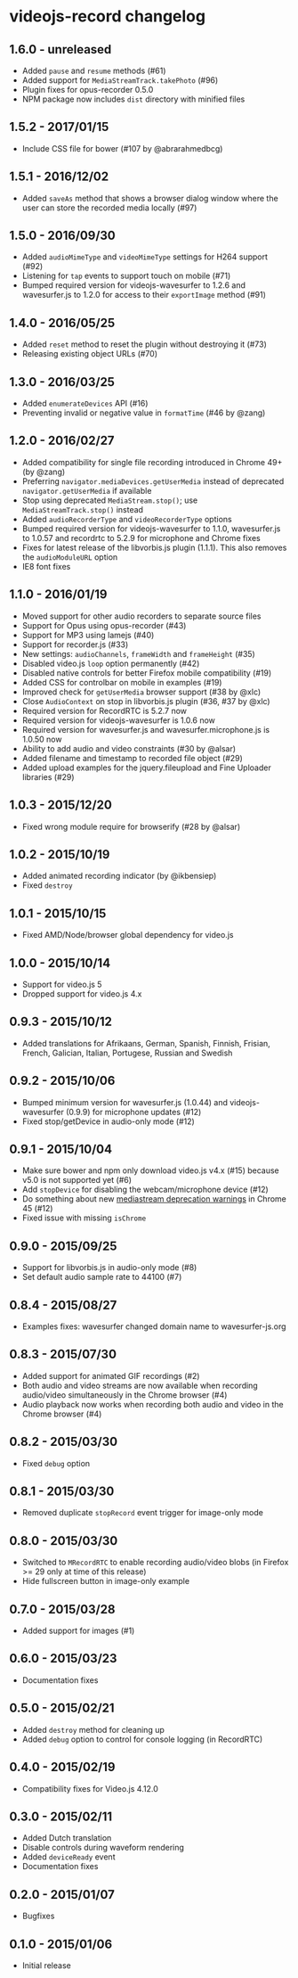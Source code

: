 videojs-record changelog
========================

1.6.0 - unreleased
------------------

- Added `pause` and `resume` methods (#61)
- Added support for `MediaStreamTrack.takePhoto` (#96)
- Plugin fixes for opus-recorder 0.5.0
- NPM package now includes `dist` directory with minified files


1.5.2 - 2017/01/15
------------------

- Include CSS file for bower (#107 by @abrarahmedbcg)


1.5.1 - 2016/12/02
------------------

- Added `saveAs` method that shows a browser dialog window where the user can store
  the recorded media locally (#97)


1.5.0 - 2016/09/30
------------------

- Added `audioMimeType` and `videoMimeType` settings for H264 support (#92)
- Listening for `tap` events to support touch on mobile (#71)
- Bumped required version for videojs-wavesurfer to 1.2.6 and wavesurfer.js to
  1.2.0 for access to their `exportImage` method (#91)


1.4.0 - 2016/05/25
------------------

- Added `reset` method to reset the plugin without destroying it (#73)
- Releasing existing object URLs (#70)


1.3.0 - 2016/03/25
------------------

- Added `enumerateDevices` API (#16)
- Preventing invalid or negative value in `formatTime` (#46 by @zang)


1.2.0 - 2016/02/27
------------------

- Added compatibility for single file recording introduced in Chrome 49+ (by
  @zang)
- Preferring `navigator.mediaDevices.getUserMedia` instead of deprecated
  `navigator.getUserMedia` if available
- Stop using deprecated `MediaStream.stop()`; use `MediaStreamTrack.stop()`
  instead
- Added `audioRecorderType` and `videoRecorderType` options
- Bumped required version for videojs-wavesurfer to 1.1.0, wavesurfer.js to
  1.0.57 and recordrtc to 5.2.9 for microphone and Chrome fixes
- Fixes for latest release of the libvorbis.js plugin (1.1.1). This also
  removes the `audioModuleURL` option
- IE8 font fixes


1.1.0 - 2016/01/19
------------------

- Moved support for other audio recorders to separate source files
- Support for Opus using opus-recorder (#43)
- Support for MP3 using lamejs (#40)
- Support for recorder.js (#33)
- New settings: `audioChannels`, `frameWidth` and `frameHeight` (#35)
- Disabled video.js `loop` option permanently (#42)
- Disabled native controls for better Firefox mobile compatibility (#19)
- Added CSS for controlbar on mobile in examples (#19)
- Improved check for `getUserMedia` browser support (#38 by @xlc)
- Close `AudioContext` on stop in libvorbis.js plugin (#36, #37 by @xlc)
- Required version for RecordRTC is 5.2.7 now
- Required version for videojs-wavesurfer is 1.0.6 now
- Required version for wavesurfer.js and wavesurfer.microphone.js is 1.0.50 now
- Ability to add audio and video constraints (#30 by @alsar)
- Added filename and timestamp to recorded file object (#29)
- Added upload examples for the jquery.fileupload and Fine Uploader libraries (#29)


1.0.3 - 2015/12/20
------------------

- Fixed wrong module require for browserify (#28 by @alsar)


1.0.2 - 2015/10/19
------------------

- Added animated recording indicator (by @ikbensiep)
- Fixed `destroy`


1.0.1 - 2015/10/15
------------------

- Fixed AMD/Node/browser global dependency for video.js


1.0.0 - 2015/10/14
------------------

- Support for video.js 5
- Dropped support for video.js 4.x


0.9.3 - 2015/10/12
------------------

- Added translations for Afrikaans, German, Spanish, Finnish, Frisian, French,
  Galician, Italian, Portugese, Russian and Swedish


0.9.2 - 2015/10/06
------------------

- Bumped minimum version for wavesurfer.js (1.0.44) and videojs-wavesurfer
  (0.9.9) for microphone updates (#12)
- Fixed stop/getDevice in audio-only mode (#12)


0.9.1 - 2015/10/04
------------------

- Make sure bower and npm only download video.js v4.x (#15) because v5.0 is
  not supported yet (#6)
- Add `stopDevice` for disabling the webcam/microphone device (#12)
- Do something about new [mediastream deprecation warnings](https://developers.google.com/web/updates/2015/07/mediastream-deprecations) in Chrome 45 (#12)
- Fixed issue with missing `isChrome`


0.9.0 - 2015/09/25
------------------

- Support for libvorbis.js in audio-only mode (#8)
- Set default audio sample rate to 44100 (#7)


0.8.4 - 2015/08/27
------------------

- Examples fixes: wavesurfer changed domain name to wavesurfer-js.org


0.8.3 - 2015/07/30
------------------

- Added support for animated GIF recordings (#2)
- Both audio and video streams are now available when recording audio/video
  simultaneously in the Chrome browser (#4)
- Audio playback now works when recording both audio and video in the Chrome
  browser (#4)


0.8.2 - 2015/03/30
------------------

- Fixed `debug` option


0.8.1 - 2015/03/30
------------------

- Removed duplicate `stopRecord` event trigger for image-only mode


0.8.0 - 2015/03/30
------------------

- Switched to `MRecordRTC` to enable recording audio/video blobs (in
  Firefox >= 29 only at time of this release)
- Hide fullscreen button in image-only example


0.7.0 - 2015/03/28
------------------

- Added support for images (#1)


0.6.0 - 2015/03/23
------------------

- Documentation fixes


0.5.0 - 2015/02/21
------------------

- Added `destroy` method for cleaning up
- Added `debug` option to control for console logging (in RecordRTC)


0.4.0 - 2015/02/19
------------------

- Compatibility fixes for Video.js 4.12.0


0.3.0 - 2015/02/11
------------------

- Added Dutch translation
- Disable controls during waveform rendering
- Added `deviceReady` event
- Documentation fixes


0.2.0 - 2015/01/07
------------------

- Bugfixes


0.1.0 - 2015/01/06
------------------

- Initial release
